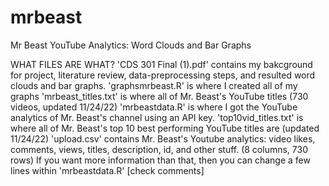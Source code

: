 # mrbeast
Mr Beast YouTube Analytics: Word Clouds and Bar Graphs

WHAT FILES ARE WHAT?
'CDS 301 Final (1).pdf' contains my bakcground for project, literature review, data-preprocessing steps, and resulted word clouds and bar graphs.
'graphsmrbeast.R' is where I created all of my graphs
'mrbeast_titles.txt' is where all of Mr. Beast's YouTube titles (730 videos, updated 11/24/22)
'mrbeastdata.R' is where I got the YouTube analytics of Mr. Beast's channel using an API key.
'top10vid_titles.txt' is where all of Mr. Beast's top 10 best performing YouTube titles are (updated 11/24/22)
'upload.csv' contains Mr. Beast's Youtube analytics: video likes, comments, views, titles, description, id, and other stuff. (8 columns, 730 rows) If you want more information than that, then you can change a few lines within 'mrbeastdata.R' [check comments]

